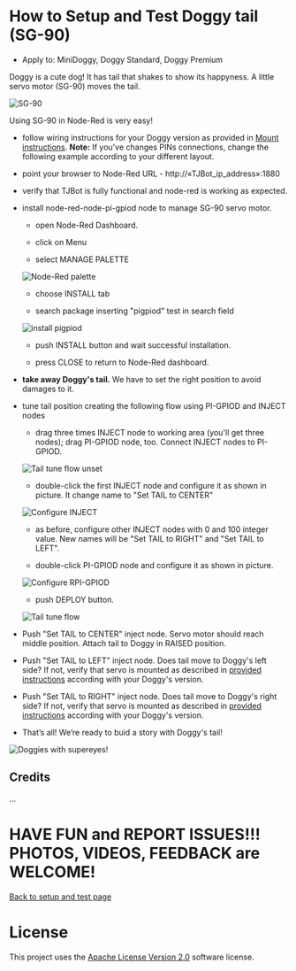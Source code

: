 # How to Setup and Test Doggy tail (SG-90)

* Apply to: MiniDoggy, Doggy Standard, Doggy Premium

Doggy is a cute dog! It has tail that shakes to show its happyness. A little servo motor (SG-90) moves the tail.

![SG-90](https://github.com/fmanclossi/TJBot-playbook/blob/master/examples/Doggy/Media/5.SG-90.jpg)

Using SG-90 in Node-Red is very easy!

* follow wiring instructions for your Doggy version as provided in [Mount instructions](https://github.com/fmanclossi/TJBot-playbook/tree/master/examples/Doggy). **Note:** If you've changes PINs connections, change the following example according to your different layout.

* point your browser to Node-Red URL  - http://«TJBot_ip_address»:1880

* verify that TJBot is fully functional and node-red is working as expected.

* install node-red-node-pi-gpiod node to manage SG-90 servo motor. 

   * open Node-Red Dashboard.
   
   * click on Menu

   * select MANAGE PALETTE
   
   ![Node-Red palette](https://github.com/fmanclossi/TJBot-playbook/blob/master/examples/Doggy/Media/1.Manage%20Node-Red%20Palette.png)

   * choose INSTALL tab
   
   * search package inserting "pigpiod" test in search field
   
   ![install pigpiod](https://github.com/fmanclossi/TJBot-playbook/blob/master/examples/Doggy/Media/6.install%20node-red%20gpiod.png)
   
   * push INSTALL button and wait successful installation.
   
   * press CLOSE to return to Node-Red dashboard.
   
* **take away Doggy's tail.** We have to set the right position to avoid damages to it.
   
* tune tail position creating the following flow using PI-GPIOD and INJECT nodes

   * drag three times INJECT node to working area (you'll get three nodes); drag PI-GPIOD node, too. Connect INJECT nodes to PI-GPIOD.
   
   ![Tail tune flow unset](https://github.com/fmanclossi/TJBot-playbook/blob/master/examples/Doggy/Media/6a-Setup%20tail%20flow%20-%20drag%20nodes.jpg)
        
   * double-click the first INJECT node and configure it as shown in picture. It change name to "Set TAIL to CENTER"

   ![Configure INJECT](https://github.com/fmanclossi/TJBot-playbook/blob/master/examples/Doggy/Media/6b-Setup%20tail%20flow%20-%20set%20tail%20to%20center.jpg)
   
   * as before, configure other INJECT nodes with 0 and 100 integer value. New names will be "Set TAIL to RIGHT" and "Set TAIL to LEFT".
        
   * double-click PI-GPIOD node and configure it as shown in picture.
   
   ![Configure RPI-GPIOD](https://github.com/fmanclossi/TJBot-playbook/blob/master/examples/Doggy/Media/7.configure%20node-red%20pi-gpiod%20node.png)
   
   * push DEPLOY button.
   
   ![Tail tune flow](https://github.com/fmanclossi/TJBot-playbook/blob/master/examples/Doggy/Media/8-Setup%20tail%20flow%20-%20put%20tail%20to%20center%20position.jpg)
   
* Push "Set TAIL to CENTER" inject node. Servo motor should reach middle position. Attach tail to Doggy in RAISED position.
 
* Push "Set TAIL to LEFT" inject node. Does tail move to Doggy's left side? If not, verify that servo is mounted as described in [provided instructions](https://github.com/fmanclossi/TJBot-playbook/tree/master/examples/Doggy#mount-your-doggy) according with your Doggy's version.
 
* Push "Set TAIL to RIGHT" inject node. Does tail move to Doggy's right side? If not, verify that servo is mounted as described in [provided instructions](https://github.com/fmanclossi/TJBot-playbook/tree/master/examples/Doggy#mount-your-doggy) according with your Doggy's version.

* That’s all! We’re ready to buid a story with Doggy's tail!

![Doggies with supereyes!](https://github.com/fmanclossi/TJBot-playbook/blob/master/examples/Doggy/Media/Doggies%20with%20supereyes.jpg)


## Credits

...

# HAVE FUN and REPORT ISSUES!!! PHOTOS, VIDEOS, FEEDBACK are WELCOME!

[Back to setup and test page](https://github.com/fmanclossi/TJBot-playbook/blob/master/examples/Doggy/Setup%20Doggy%20and%20Test%20features.md)

# License  
This project uses the [Apache License Version 2.0](../../LICENSE) software license.  
